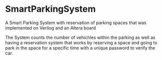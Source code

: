 # SmartParkingSystem
A Smart Parking System with reservation of parking spaces that was implemented on Verilog and an Altera board

The System counts the number of vehichles within the parking as well as having a reservation system that works by reserving a space and going to park in the space for a specific time with a unique password to verify the car.
